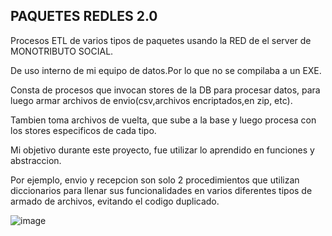 ## PAQUETES REDLES 2.0
Procesos ETL de varios tipos de paquetes usando la RED de el server de MONOTRIBUTO SOCIAL.

De uso interno de mi equipo de datos.Por lo que no se compilaba a un EXE.

Consta de procesos que invocan stores de la DB para procesar datos, para luego armar archivos de envio(csv,archivos encriptados,en zip, etc).

Tambien toma archivos de vuelta, que sube a la base y luego procesa con los stores especificos de cada tipo.

Mi objetivo durante este proyecto, fue utilizar lo aprendido en funciones y abstraccion.

Por ejemplo, envio y recepcion son solo 2 procedimientos que utilizan diccionarios para llenar sus funcionalidades en varios diferentes tipos de armado de archivos, evitando el codigo duplicado.

![image](https://github.com/user-attachments/assets/8fdf1a4e-3a37-497a-9d14-9b286742eebe)
